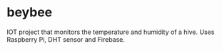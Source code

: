 # beybee
IOT project that monitors the temperature and humidity of a hive. Uses Raspberry Pi, DHT sensor and Firebase.
